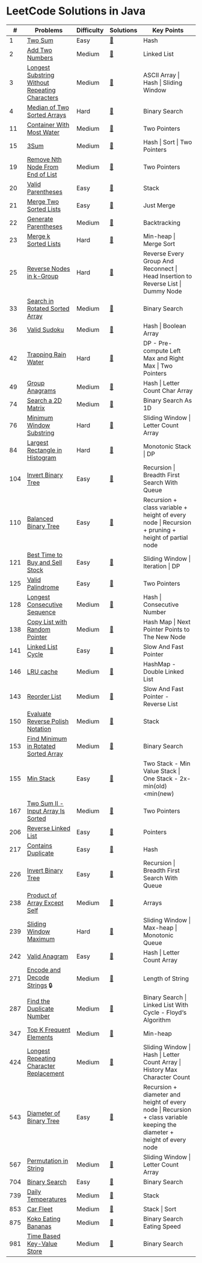# LeetCode Solutions in Java

| #    | Problems                                                     | Difficulty | Solutions                                                    | Key Points                                                   |
| ---- | ------------------------------------------------------------ | ---------- | ------------------------------------------------------------ | ------------------------------------------------------------ |
| 1    | [Two Sum](https://leetcode.com/problems/two-sum)             | Easy       | [📝](https://github.com/chenx2code/leetcode/blob/master/1.Two-Sum.md) | Hash                                                         |
| 2    | [Add Two Numbers](https://leetcode.com/problems/add-two-numbers/) | Medium     | [📝](https://github.com/chenx2code/leetcode/blob/master/2.Add-Two-Numbers.md) | Linked List                                                  |
| 3    | [Longest Substring Without Repeating Characters](https://leetcode.com/problems/longest-substring-without-repeating-characters/) | Medium     | [📝](https://github.com/chenx2code/leetcode/blob/master/3.Longest-Substring-Without-Repeating-Characters.md) | ASCII Array \| Hash \| Sliding Window                        |
| 4    | [Median of Two Sorted Arrays](https://leetcode.com/problems/median-of-two-sorted-arrays/) | Hard       | [📝](https://github.com/chenx2code/leetcode/blob/master/4.Median-of-Two-Sorted-Arrays.md) | Binary Search                                                |
| 11   | [Container With Most Water](https://leetcode.com/problems/container-with-most-water/) | Medium     | [📝](https://github.com/chenx2code/leetcode/blob/master/11.Container-With-Most-Water.md) | Two Pointers                                                 |
| 15   | [3Sum](https://leetcode.com/problems/3sum/)                  | Medium     | [📝](https://github.com/chenx2code/leetcode/blob/master/15.3sum.md) | Hash \| Sort \| Two Pointers                                 |
| 19   | [Remove Nth Node From End of List](https://leetcode.com/problems/remove-nth-node-from-end-of-list/) | Medium     | [📝](https://github.com/chenx2code/leetcode/blob/master/19.Remove-Nth-Node-From-End-of-List.md) | Two Pointers                                                 |
| 20   | [Valid Parentheses](https://leetcode.com/problems/valid-parentheses/) | Easy       | [📝](https://github.com/chenx2code/leetcode/blob/master/20.Valid-Parentheses.md) | Stack                                                        |
| 21   | [Merge Two Sorted Lists](https://leetcode.com/problems/merge-two-sorted-lists/) | Easy       | [📝](https://github.com/chenx2code/leetcode/blob/master/21.Merge-Two-Sorted-Lists.md) | Just Merge                                                   |
| 22   | [Generate Parentheses](https://leetcode.com/problems/generate-parentheses/) | Medium     | [📝](https://github.com/chenx2code/leetcode/blob/master/22.Generate-Parentheses.md) | Backtracking                                                 |
| 23   | [Merge k Sorted Lists](https://leetcode.com/problems/merge-k-sorted-lists/) | Hard       | [📝](https://github.com/chenx2code/leetcode/blob/master/23.Merge-k-Sorted-Lists.md) | Min-heap \| Merge Sort                                       |
| 25   | [Reverse Nodes in k-Group](https://leetcode.com/problems/reverse-nodes-in-k-group/) | Hard       | [📝](https://github.com/chenx2code/leetcode/blob/master/25.Reverse-Nodes-in-k-Group.md) | Reverse Every Group And Reconnect \| Head Insertion to  Reverse List \| Dummy Node |
| 33   | [Search in Rotated Sorted Array](https://leetcode.com/problems/search-in-rotated-sorted-array/) | Medium     | [📝](https://github.com/chenx2code/leetcode/blob/master/33.Search-in-Rotated-Sorted-Array.md) | Binary Search                                                |
| 36   | [Valid Sudoku](https://leetcode.com/problems/valid-sudoku/)  | Medium     | [📝](https://github.com/chenx2code/leetcode/blob/master/36.Valid-Sudoku.md) | Hash \| Boolean Array                                        |
| 42   | [Trapping Rain Water](https://leetcode.com/problems/trapping-rain-water/) | Hard       | [📝](https://github.com/chenx2code/leetcode/blob/master/42.Trapping-Rain-Water.md) | DP - Pre-compute Left Max and Right Max \| Two Pointers      |
| 49   | [Group Anagrams](https://leetcode.com/problems/group-anagrams/) | Medium     | [📝](https://github.com/chenx2code/leetcode/blob/master/49.Group-Anagrams.md) | Hash \| Letter Count Char Array                              |
| 74   | [Search a 2D Matrix](https://leetcode.com/problems/search-a-2d-matrix/) | Medium     | [📝](https://github.com/chenx2code/leetcode/blob/master/74.Search-a-2D-Matrix.md) | Binary Search As 1D                                          |
| 76   | [Minimum Window Substring](https://leetcode.com/problems/minimum-window-substring/) | Hard       | [📝](https://github.com/chenx2code/leetcode/blob/master/76.Minimum-Window-Substring.md) | Sliding Window \| Letter Count Array                         |
| 84   | [Largest Rectangle in Histogram](https://leetcode.com/problems/largest-rectangle-in-histogram/) | Hard       | [📝](https://github.com/chenx2code/leetcode/blob/master/84.Largest-Rectangle-in-Histogram.md) | Monotonic Stack \| DP                                        |
| 104  | [Invert Binary Tree](https://leetcode.com/problems/invert-binary-tree/) | Easy       | [📝](https://github.com/chenx2code/leetcode/blob/master/104.Maximum-Depth-of-Binary-Tree.md) | Recursion \| Breadth First Search With Queue                 |
| 110  | [Balanced Binary Tree](https://leetcode.com/problems/balanced-binary-tree/) | Easy       | [📝](https://github.com/chenx2code/leetcode/blob/master/110.Balanced-Binary-Tree.md) | Recursion + class variable + height of every node \| Recursion + pruning + height of partial node |
| 121  | [Best Time to Buy and Sell Stock](https://leetcode.com/problems/best-time-to-buy-and-sell-stock/) | Easy       | [📝](https://github.com/chenx2code/leetcode/blob/master/121.Best-Time-to-Buy-and-Sell-Stock.md) | Sliding Window \| Iteration \| DP                            |
| 125  | [Valid Palindrome](https://leetcode.com/problems/valid-palindrome/) | Easy       | [📝](https://github.com/chenx2code/leetcode/blob/master/125.Valid-Palindrome.md) | Two Pointers                                                 |
| 128  | [Longest Consecutive Sequence](https://leetcode.com/problems/longest-consecutive-sequence/) | Medium     | [📝](https://github.com/chenx2code/leetcode/blob/master/128.Longest-Consecutive-Sequence.md) | Hash \| Consecutive Number                                   |
| 138  | [Copy List with Random Pointer](https://leetcode.com/problems/copy-list-with-random-pointer/) | Medium     | [📝](https://github.com/chenx2code/leetcode/blob/master/138.Copy-List-with-Random-Pointer.md) | Hash Map \| Next Pointer Points to The New Node              |
| 141  | [Linked List Cycle](https://leetcode.com/problems/linked-list-cycle/) | Easy       | [📝](https://github.com/chenx2code/leetcode/blob/master/141.Linked-List-Cycle.md) | Slow And Fast Pointer                                        |
| 146  | [LRU cache](https://leetcode.com/problems/lru-cache/)        | Medium     | [📝](https://github.com/chenx2code/leetcode/blob/master/146.LRU-Cache.md) | HashMap - Double Linked List                                 |
| 143  | [Reorder List](https://leetcode.com/problems/reorder-list/)  | Medium     | [📝](https://github.com/chenx2code/leetcode/blob/master/143.Reorder-List.md) | Slow And Fast Pointer - Reverse List                         |
| 150  | [Evaluate Reverse Polish Notation](https://leetcode.com/problems/evaluate-reverse-polish-notation/) | Medium     | [📝](https://github.com/chenx2code/leetcode/blob/master/150.Evaluate-Reverse-Polish-Notation.md) | Stack                                                        |
| 153  | [Find Minimum in Rotated Sorted Array](https://leetcode.com/problems/find-minimum-in-rotated-sorted-array/) | Medium     | [📝](https://github.com/chenx2code/leetcode/blob/master/153.Find-Minimum-in-Rotated-Sorted-Array.md) | Binary Search                                                |
| 155  | [Min Stack](https://leetcode.com/problems/min-stack/)        | Easy       | [📝](https://github.com/chenx2code/leetcode/blob/master/155.Min-Stack.md) | Two Stack - Min Value Stack \| One Stack - 2x-min(old)<min(new) |
| 167  | [Two Sum II - Input Array Is Sorted](https://leetcode.com/problems/two-sum-ii-input-array-is-sorted/) | Medium     | [📝](https://github.com/chenx2code/leetcode/blob/master/167.Two-Sum-II-Input-Array-Is-Sorted.md) | Two Pointers                                                 |
| 206  | [Reverse Linked List](https://leetcode.com/problems/reverse-linked-list/) | Easy       | [📝](https://github.com/chenx2code/leetcode/blob/master/206.Reverse-Linked-List.md) | Pointers                                                     |
| 217  | [Contains Duplicate](https://leetcode.com/problems/contains-duplicate/) | Easy       | [📝](https://github.com/chenx2code/leetcode/blob/master/217.Contains-Duplicate.md) | Hash                                                         |
| 226  | [Invert Binary Tree](https://leetcode.com/problems/invert-binary-tree/) | Easy       | [📝](https://github.com/chenx2code/leetcode/blob/master/226.Invert-Binary-Tree.md) | Recursion \| Breadth First Search With Queue                 |
| 238  | [Product of Array Except Self](https://leetcode.com/problems/product-of-array-except-self/) | Medium     | [📝](https://github.com/chenx2code/leetcode/blob/master/238.Product-of-Array-Except-Self.md) | Arrays                                                       |
| 239  | [Sliding Window Maximum](https://leetcode.com/problems/sliding-window-maximum/) | Hard       | [📝](https://github.com/chenx2code/leetcode/blob/master/239.Sliding-Window-Maximum.md) | Sliding Window \| Max-heap \| Monotonic Queue                |
| 242  | [Valid Anagram](https://leetcode.com/problems/valid-anagram/) | Easy       | [📝](https://github.com/chenx2code/leetcode/blob/master/242.Valid-Anagram.md) | Hash \| Letter Count Array                                   |
| 271  | [Encode and Decode Strings](https://leetcode.com/problems/encode-and-decode-strings/) 🔒 | Medium     | [📝](https://github.com/chenx2code/leetcode/blob/master/271.Encode-and-Decode-Strings.md) | Length of String                                             |
| 287  | [Find the Duplicate Number](https://leetcode.com/problems/find-the-duplicate-number/) | Medium     | [📝](https://github.com/chenx2code/leetcode/blob/master/287.Find-the-Duplicate-Number.md) | Binary Search \| Linked List With Cycle - Floyd‘s Algorithm  |
| 347  | [Top K Frequent Elements](https://leetcode.com/problems/top-k-frequent-elements/) | Medium     | [📝](https://github.com/chenx2code/leetcode/blob/master/347.Top-K-Frequent-Elements.md) | Min-heap                                                     |
| 424  | [Longest Repeating Character Replacement](https://leetcode.com/problems/longest-repeating-character-replacement/) | Medium     | [📝](https://github.com/chenx2code/leetcode/blob/master/424.Longest-Repeating-Character-Replacement.md) | Sliding Window \| Hash \| Letter Count Array \| History Max Character Count |
| 543  | [Diameter of Binary Tree](https://leetcode.com/problems/diameter-of-binary-tree/) | Easy       | [📝](https://github.com/chenx2code/leetcode/blob/master/543.Diameter-of-Binary-Tree.md) | Recursion + diameter and height of every node \| Recursion + class variable keeping the diameter + height of every node |
| 567  | [Permutation in String](https://leetcode.com/problems/permutation-in-string/) | Medium     | [📝](https://github.com/chenx2code/leetcode/blob/master/567.Permutation-in-String.md) | Sliding Window \| Letter Count Array                         |
| 704  | [Binary Search](https://leetcode.com/problems/binary-search/) | Easy       | [📝](https://github.com/chenx2code/leetcode/blob/master/704.Binary-Search.md) | Binary Search                                                |
| 739  | [Daily Temperatures](https://leetcode.com/problems/daily-temperatures/) | Medium     | [📝](https://github.com/chenx2code/leetcode/blob/master/739.Daily-Temperatures.md) | Stack                                                        |
| 853  | [Car Fleet](https://leetcode.com/problems/car-fleet/)        | Medium     | [📝](https://github.com/chenx2code/leetcode/blob/master/853.Car-Fleet.md) | Stack \| Sort                                                |
| 875  | [Koko Eating Bananas](https://leetcode.com/problems/koko-eating-bananas/) | Medium     | [📝](https://github.com/chenx2code/leetcode/blob/master/875.Koko-Eating-Bananas.md) | Binary Search Eating Speed                                   |
| 981  | [Time Based Key-Value Store](https://leetcode.com/problems/time-based-key-value-store/) | Medium     | [📝](https://github.com/chenx2code/leetcode/blob/master/981.Time-Based-Key-Value-Store.md) | Binary Search                                                |



